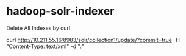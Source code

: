 hadoop-solr-indexer
=============
Delete All Indexes by curl

curl http://10.211.55.16:8983/solr/collection1/update/?commit=true -H "Content-Type: text/xml" -d "<delete>*:*</delete>"